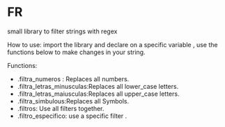 # FR
small library to filter strings with regex

How to use:
import the library and declare on a specific variable , use the functions below to make changes in your string.

Functions:

- .filtra_numeros : Replaces all numbers.
- .filtra_letras_minusculas:Replaces all lower_case letters.
- .filtra_letras_maiusculas:Replaces all upper_case letters.
- .filtra_simbulous:Replaces all Symbols.
- .filtros: Use all filters together.
- .filtro_especifico: use a specific filter .
